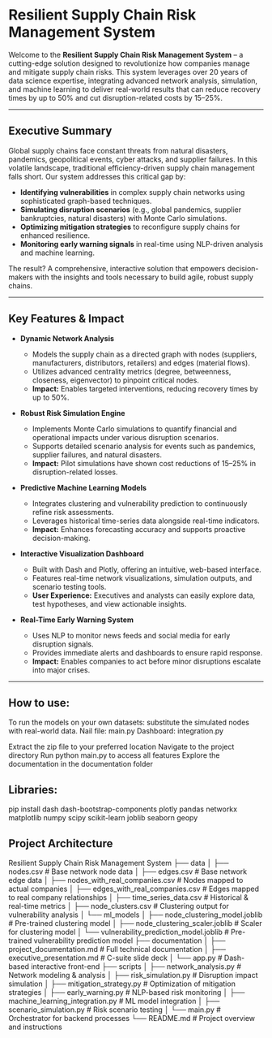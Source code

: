 # Resilient Supply Chain Risk Management System

Welcome to the **Resilient Supply Chain Risk Management System** – a cutting-edge solution designed to revolutionize how companies manage and mitigate supply chain risks. This system leverages over 20 years of data science expertise, integrating advanced network analysis, simulation, and machine learning to deliver real-world results that can reduce recovery times by up to 50% and cut disruption-related costs by 15–25%.

---

## Executive Summary

Global supply chains face constant threats from natural disasters, pandemics, geopolitical events, cyber attacks, and supplier failures. In this volatile landscape, traditional efficiency-driven supply chain management falls short. Our system addresses this critical gap by:

- **Identifying vulnerabilities** in complex supply chain networks using sophisticated graph-based techniques.
- **Simulating disruption scenarios** (e.g., global pandemics, supplier bankruptcies, natural disasters) with Monte Carlo simulations.
- **Optimizing mitigation strategies** to reconfigure supply chains for enhanced resilience.
- **Monitoring early warning signals** in real-time using NLP-driven analysis and machine learning.

The result? A comprehensive, interactive solution that empowers decision-makers with the insights and tools necessary to build agile, robust supply chains.

---

## Key Features & Impact

- **Dynamic Network Analysis**  
  - Models the supply chain as a directed graph with nodes (suppliers, manufacturers, distributors, retailers) and edges (material flows).
  - Utilizes advanced centrality metrics (degree, betweenness, closeness, eigenvector) to pinpoint critical nodes.
  - **Impact:** Enables targeted interventions, reducing recovery times by up to 50%.

- **Robust Risk Simulation Engine**  
  - Implements Monte Carlo simulations to quantify financial and operational impacts under various disruption scenarios.
  - Supports detailed scenario analysis for events such as pandemics, supplier failures, and natural disasters.
  - **Impact:** Pilot simulations have shown cost reductions of 15–25% in disruption-related losses.

- **Predictive Machine Learning Models**  
  - Integrates clustering and vulnerability prediction to continuously refine risk assessments.
  - Leverages historical time-series data alongside real-time indicators.
  - **Impact:** Enhances forecasting accuracy and supports proactive decision-making.

- **Interactive Visualization Dashboard**  
  - Built with Dash and Plotly, offering an intuitive, web-based interface.
  - Features real-time network visualizations, simulation outputs, and scenario testing tools.
  - **User Experience:** Executives and analysts can easily explore data, test hypotheses, and view actionable insights.

- **Real-Time Early Warning System**  
  - Uses NLP to monitor news feeds and social media for early disruption signals.
  - Provides immediate alerts and dashboards to ensure rapid response.
  - **Impact:** Enables companies to act before minor disruptions escalate into major crises.

---
## How to use:
To run the models on your own datasets: substitute the simulated nodes with real-world data.
Nail file: main.py
Dashboard: integration.py

Extract the zip file to your preferred location
Navigate to the project directory
Run python main.py to access all features
Explore the documentation in the documentation folder


## Libraries:
pip install dash dash-bootstrap-components plotly pandas networkx matplotlib numpy scipy scikit-learn joblib seaborn geopy

## Project Architecture

Resilient Supply Chain Risk Management System
├── data
│   ├── nodes.csv                         # Base network node data
│   ├── edges.csv                         # Base network edge data
│   ├── nodes_with_real_companies.csv     # Nodes mapped to actual companies
│   ├── edges_with_real_companies.csv     # Edges mapped to real company relationships
│   ├── time_series_data.csv              # Historical & real-time metrics
│   ├── node_clusters.csv                 # Clustering output for vulnerability analysis
│   └── ml_models
│       ├── node_clustering_model.joblib  # Pre-trained clustering model
│       ├── node_clustering_scaler.joblib # Scaler for clustering model
│       └── vulnerability_prediction_model.joblib  # Pre-trained vulnerability prediction model
├── documentation
│   ├── project_documentation.md          # Full technical documentation
│   ├── executive_presentation.md         # C-suite slide deck
│   └── app.py                            # Dash-based interactive front-end
├── scripts
│   ├── network_analysis.py               # Network modeling & analysis
│   ├── risk_simulation.py                # Disruption impact simulation
│   ├── mitigation_strategy.py            # Optimization of mitigation strategies
│   ├── early_warning.py                  # NLP-based risk monitoring
│   ├── machine_learning_integration.py   # ML model integration
│   ├── scenario_simulation.py            # Risk scenario testing
│   └── main.py                           # Orchestrator for backend processes
└── README.md                             # Project overview and instructions
